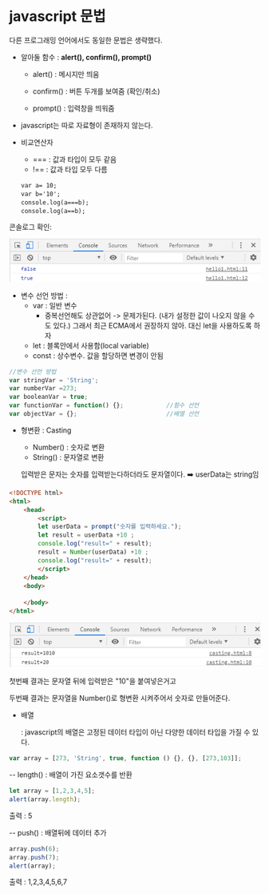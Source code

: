 # javascript 문법

다른 프로그래밍 언어에서도 동일한 문법은 생략했다.



- 알아둘 함수 : **alert(), confirm(), prompt()**

  - alert() : 메시지만 띄움

  - confirm() : 버튼 두개를 보여줌 (확인/취소)

  - prompt() : 입력창을 띄워줌

- javascript는 따로 자료형이 존재하지 않는다.

- 비교연산자

  - === : 값과 타입이 모두 같음
  - !== : 값과 타입 모두 다름

  ```html
  var a= 10;
  var b='10';
  console.log(a===b);
  console.log(a==b);
  ```

콘솔로그 확인:

![](./pic/비교연산자.png)

- 변수 선언 방법 :
  - var : 일반 변수
    - 중복선언해도 상관없어 -> 문제가된다. (내가 설정한 값이 나오지 않을 수도 있다.) 그래서 최근 ECMA에서 권장하지 않아. 대신 let을 사용하도록 하자
  - let : 블록안에서 사용함(local variable)
  - const : 상수변수. 값을 할당하면 변경이 안됨

```js
//변수 선언 방법
var stringVar = 'String';
var numberVar =273;
var booleanVar = true;
var functionVar = function() {};			//함수 선언
var objectVar = {};							//배열 선언
```



- 형변환 : Casting

  - Number() : 숫자로 변환
  - String() : 문자열로 변환

  입력받은 문자는 숫자를 입력받는다하더라도 문자열이다. :arrow_right: userData는 string임

```html
<!DOCTYPE html>
<html>
    <head>
        <script>
        let userData = prompt("숫자를 입력하세요.");
        let result = userData +10 ;
        console.log("result=" + result);
        result = Number(userData) +10 ;
        console.log("result=" + result);
        </script>
    </head>
    <body>

    </body>
</html>
```

![](./pic/casting.png)

첫번째 결과는 문자열 뒤에 입력받은 "10"을 붙여넣은거고

두번째 결과는 문자열을 Number()로 형변환 시켜주어서 숫자로 만들어준다.

- 배열

  : javascript의 배열은 고정된 데이터 타입이 아닌 다양한 데이터 타입을 가질 수 있다.

```js
var array = [273, 'String', true, function () {}, {}, [273,103]];
```

 -- length() : 배열이 가진 요소갯수를 반환

```js
let array = [1,2,3,4,5];
alert(array.length);
```

출력 : 5

 -- push() : 배열뒤에 데이터 추가

```js
array.push(6);
array.push(7);
alert(array);
```

출력 : 1,2,3,4,5,6,7



